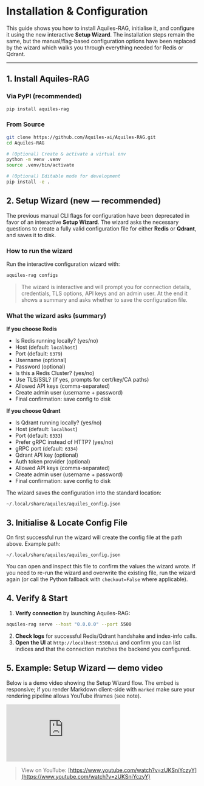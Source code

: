 # Installation & Configuration

This guide shows you how to install Aquiles-RAG, initialise it, and configure it using the new interactive **Setup Wizard**. The installation steps remain the same, but the manual/flag-based configuration options have been replaced by the wizard which walks you through everything needed for Redis or Qdrant.

---

## 1. Install Aquiles-RAG

### Via PyPI (recommended)
```bash
pip install aquiles-rag
````

### From Source

```bash
git clone https://github.com/Aquiles-ai/Aquiles-RAG.git
cd Aquiles-RAG

# (Optional) Create & activate a virtual env
python -m venv .venv
source .venv/bin/activate

# (Optional) Editable mode for development
pip install -e .
```

## 2. Setup Wizard (new — recommended)

The previous manual CLI flags for configuration have been deprecated in favor of an interactive **Setup Wizard**. The wizard asks the necessary questions to create a fully valid configuration file for either **Redis** or **Qdrant**, and saves it to disk.

### How to run the wizard

Run the interactive configuration wizard with:

```bash
aquiles-rag configs
```

> The wizard is interactive and will prompt you for connection details, credentials, TLS options, API keys and an admin user. At the end it shows a summary and asks whether to save the configuration file.

### What the wizard asks (summary)

**If you choose Redis**

* Is Redis running locally? (yes/no)
* Host (default: `localhost`)
* Port (default: `6379`)
* Username (optional)
* Password (optional)
* Is this a Redis Cluster? (yes/no)
* Use TLS/SSL? (if yes, prompts for cert/key/CA paths)
* Allowed API keys (comma-separated)
* Create admin user (username + password)
* Final confirmation: save config to disk

**If you choose Qdrant**

* Is Qdrant running locally? (yes/no)
* Host (default: `localhost`)
* Port (default: `6333`)
* Prefer gRPC instead of HTTP? (yes/no)
* gRPC port (default: `6334`)
* Qdrant API key (optional)
* Auth token provider (optional)
* Allowed API keys (comma-separated)
* Create admin user (username + password)
* Final confirmation: save config to disk

The wizard saves the configuration into the standard location:

```
~/.local/share/aquiles/aquiles_config.json
```


## 3. Initialise & Locate Config File

On first successful run the wizard will create the config file at the path above. Example path:

```
~/.local/share/aquiles/aquiles_config.json
```

You can open and inspect this file to confirm the values the wizard wrote. If you need to re-run the wizard and overwrite the existing file, run the wizard again (or call the Python fallback with `checkout=False` where applicable).


## 4. Verify & Start

1. **Verify connection** by launching Aquiles-RAG:

```bash
aquiles-rag serve --host "0.0.0.0" --port 5500
```

2. **Check logs** for successful Redis/Qdrant handshake and index-info calls.
3. **Open the UI** at `http://localhost:5500/ui` and confirm you can list indices and that the connection matches the backend you configured.


## 5. Example: Setup Wizard — demo video

Below is a demo video showing the Setup Wizard flow. The embed is responsive; if you render Markdown client-side with `marked` make sure your rendering pipeline allows YouTube iframes (see note).

<div class="video-wrapper">
  <iframe
    src="https://www.youtube.com/embed/zUKSniYczyY?si=R04jNrrwJv_uyD6N"
    frameborder="0"
    allow="accelerometer; autoplay; clipboard-write; encrypted-media; gyroscope; picture-in-picture; web-share"
    referrerpolicy="strict-origin-when-cross-origin"
    allowfullscreen
    loading="lazy"></iframe>
</div>

> View on YouTube: [https://www.youtube.com/watch?v=zUKSniYczyY](https://www.youtube.com/watch?v=zUKSniYczyY)

